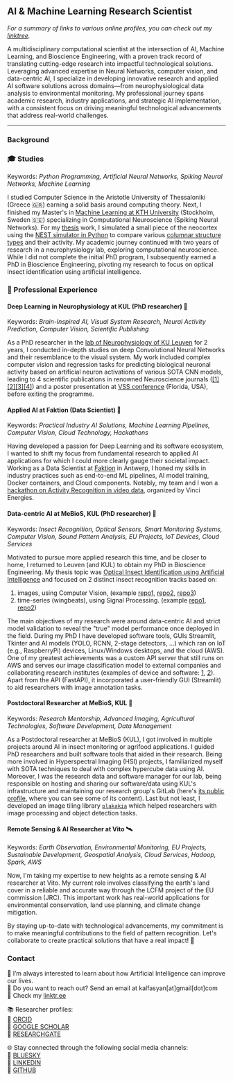 ## AI & Machine Learning Research Scientist  
*For a summary of links to various online profiles, you can check out my [linktree](https://linktr.ee/kalfasyan).*  

A multidisciplinary computational scientist at the intersection of AI, Machine Learning, and Bioscience Engineering, with a proven track record of translating cutting-edge research into impactful technological solutions. Leveraging advanced expertise in Neural Networks, computer vision, and data-centric AI, I specialize in developing innovative research and applied AI software solutions across domains—from neurophysiological data analysis to environmental monitoring. My professional journey spans academic research, industry applications, and strategic AI implementation, with a consistent focus on driving meaningful technological advancements that address real-world challenges.  
  
----
### Background
  
### 🎓 Studies 
Keywords: *Python Programming, Artificial Neural Networks, Spiking Neural Networks, Machine Learning*  
  
I studied Computer Science in the Aristotle University of Thessaloniki (Greece 🇬🇷) earning a solid basis around computing theory. Next, I finished my Master's in [Machine Learning at KTH University](https://www.kth.se/profile/ikalfas) (Stockholm, Sweden 🇸🇪) specializing in Computational Neuroscience (Spiking Neural Networks). For my [thesis](https://kth.diva-portal.org/smash/record.jsf?pid=diva2%3A868833&dswid=-157) work, I simulated a small piece of the neocortex using the [NEST simulator in Python](https://nest-simulator.readthedocs.io/en/stable/index.html) to compare various [columnar structure types](https://en.wikipedia.org/wiki/Cortical_column) and their activity. My academic journey continued with two years of research in a neurophysiology lab, exploring computational neuroscience. While I did not complete the initial PhD program, I subsequently earned a PhD in Bioscience Engineering, pivoting my research to focus on optical insect identification using artificial intelligence.  

### :briefcase: Professional Experience  
  
#### Deep Learning in Neurophysiology at KUL (PhD researcher) 🧠  
Keywords: *Brain-Inspired AI, Visual System Research, Neural Activity Prediction, Computer Vision, Scientific Publishing*  
  
As a PhD researcher in the [lab of Neurophysiology of KU Leuven](https://gbiomed.kuleuven.be/english/research/50000666/50000669/50488669) for 2 years, I conducted in-depth studies on deep Convolutional Neural Networks and their resemblance to the visual system. My work included complex computer vision and regression tasks for predicting biological neuronal activity based on artificial neuron activations of various SOTA CNN models, leading to 4 scientific publications in renowned Neuroscience journals ([[1]](https://www.eneuro.org/content/4/3/eneuro.0113-17.2017.abstract)[[2]](https://journals.plos.org/ploscompbiol/article?id=10.1371/journal.pcbi.1006557)[[3]](https://www.jneurosci.org/content/39/33/6513.abstract)[[4]](https://www.frontiersin.org/articles/10.3389/fnhum.2017.00402/full)) and a poster presentation at [VSS conference](https://jov.arvojournals.org/article.aspx?articleid=2651681) (Florida, USA), before exiting the programme.     
#### Applied AI at Faktion (Data Scientist) 🚀  
Keywords: *Practical Industry AI Solutions, Machine Learning Pipelines, Computer Vision, Cloud Technology, Hackathons*  
  
Having developed a passion for Deep Learning and its software ecosystem, I wanted to shift my focus from fundamental research to applied AI applications for which I could more clearly gauge their societal impact. Working as a Data Scientist at [Faktion](https://faktion.com/) in Antwerp, I honed my skills in industry practices such as end-to-end ML pipelines, AI model training, Docker containers, and Cloud components. Notably, my team and I won a [hackathon on Activity Recognition in video data](https://faktion.com/blog/human-activity-capturer-and-klassifier-wins-first-prize-at-vinci-energies-hackaton/), organized by Vinci Energies.   

#### Data-centric AI at MeBioS, KUL (PhD researcher) 🐞  
Keywords: *Insect Recognition, Optical Sensors, Smart Monitoring Systems, Computer Vision, Sound Pattern Analysis, EU Projects, IoT Devices, Cloud Services*  
  
Motivated to pursue more applied research this time, and be closer to home, I returned to Leuven (and KUL) to obtain my PhD in Bioscience Engineering. My thesis topic was [Optical Insect Identification using Artificial Intelligence](https://kuleuven.limo.libis.be/discovery/fulldisplay?docid=lirias3887120&context=SearchWebhook&vid=32KUL_KUL:Lirias&lang=en&search_scope=lirias_profile&adaptor=SearchWebhook&tab=LIRIAS&query=any%2Ccontains%2CLIRIAS3887120&offset=0) and focused on 2 distinct insect recognition tracks based on:  
1) images, using Computer Vision, (example [repo1](https://github.com/kalfasyan/photobox), [repo2](https://github.com/kalfasyan/photobox_app), [repo3](https://github.com/kalfasyan/stickybugs-ai))  
2) time-series (wingbeats), using Signal Processing. (example [repo1](https://github.com/kalfasyan/wbai), [repo2](https://gitlab.kuleuven.be/mebios-dl/research/3e200920/flying_insect_trap))  
  
The main objectives of my research were around data-centric AI and strict model validation to reveal the "true" model performance once deployed in the field. During my PhD I have developed software tools, GUIs Streamlit, Tkinter and AI models (YOLO, RCNN, 2-stage detectors, ...) which ran on IoT (e.g., RaspberryPi) devices, Linux/Windows desktops, and the cloud (AWS). One of my greatest achievements was a custom API server that still runs on AWS and serves our image classification model to external companies and collaborating research institutes (examples of device and software: [1](https://www.veed.io/view/5147995d-7dad-44e0-b3c7-fd91f16699f0?panel=showcase), [2](https://www.veed.io/view/8efbeae2-e421-456a-9b50-30c968bcdf3e?panel=showcase)). Apart from the API (FastAPI), it incorporated a user-friendly GUI (Streamlit) to aid researchers with image annotation tasks.  
  
#### Postdoctoral Researcher at MeBioS, KUL 🦾  
Keywords: *Research Mentorship, Advanced Imaging, Agricultural Technologies, Software Development, Data Management*  
  
As a Postdoctoral researcher at MeBioS (KUL), I got involved in multiple projects around AI in insect monitoring or agrifood applications. I guided PhD researchers and built software tools that aided in their research. Being more involved in Hyperspectral Imaging (HSI) projects, I familiarized myself with SOTA techniques to deal with complex hypercube data using AI. Moreover, I was the research data and software manager for our lab, being responsible on hosting and sharing our software/data using KUL's infrastructure and maintaining our research group's GitLab (here's [its public profile](https://gitlab.kuleuven.be/mebios-dl), where you can see some of its content). Last but not least, I developed an image tiling library [`plakakia`](https://github.com/kalfasyan/plakakia) which helped researchers with image processing and object detection tasks.  
  
#### Remote Sensing & AI Researcher at Vito 🛰️  
Keywords: *Earth Observation, Environmental Monitoring, EU Projects, Sustainable Development, Geospatial Analysis, Cloud Services, Hadoop, Spark, AWS*  
  
Now, I'm taking my expertise to new heights as a remote sensing & AI researcher at Vito. My current role involves classifying the earth's land cover in a reliable and accurate way through the LCFM project of the EU commission (JRC). This important work has real-world applications for environmental conservation, land use planning, and climate change mitigation.  

By staying up-to-date with technological advancements, my commitment is to make meaningful contributions to the field of pattern recognition. Let's collaborate to create practical solutions that have a real impact!  🔧  

### Contact

🌱 I’m always interested to learn about how Artificial Intelligence can improve our lives.  
💬 Do you want to reach out? Send an email at kalfasyan[at]gmail[dot]com  
🔗 Check my [linktr.ee](https://linktr.ee/kalfasyan)  
  
📚 Researcher profiles:  
🧬 [ORCID](https://orcid.org/0000-0002-9957-1502)  
🔬 [GOOGLE SCHOLAR](https://scholar.google.com/citations?user=WXHakDkAAAAJ&hl=en)  
📖 [RESEARCHGATE](https://www.researchgate.net/profile/Ioannis-Kalfas-2)  
  
🌐 Stay connected through the following social media channels:  
📲 [BLUESKY](https://bsky.app/profile/kalfasyan.bsky.social)  
📲 [LINKEDIN](https://www.linkedin.com/in/kalfasyan/)  
📲 [GITHUB](https://github.com/kalfasyan/)  
